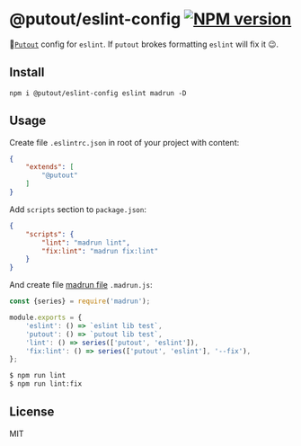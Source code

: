 # @putout/eslint-config [![NPM version][NPMIMGURL]][NPMURL]

[NPMIMGURL]: https://img.shields.io/npm/v/@putout/eslint-config.svg?style=flat&longCache=true
[NPMURL]: https://npmjs.org/package/@putout/eslint-config "npm"

🐊[`Putout`](https://github.com/coderaiser/putout) config for `eslint`. If `putout` brokes formatting `eslint` will fix it 😉.

## Install

```
npm i @putout/eslint-config eslint madrun -D
```

## Usage

Create file `.eslintrc.json` in root of your project with content:

```json
{
    "extends": [
        "@putout"
    ]
}
```

Add `scripts` section to `package.json`:

```json
{
    "scripts": {
        "lint": "madrun lint",
        "fix:lint": "madrun fix:lint"
    }
}
```

And create file [madrun file](https://github.com/coderaiser/madrun) `.madrun.js`:

```js
const {series} = require('madrun');

module.exports = {
    'eslint': () => `eslint lib test`,
    'putout': () => `putout lib test`,
    'lint': () => series(['putout', 'eslint']),
    'fix:lint': () => series(['putout', 'eslint'], '--fix'),
};
```

```sh
$ npm run lint
$ npm run lint:fix

```

## License

MIT
